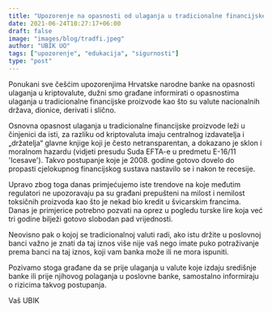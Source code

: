 ```yaml
---
title: "Upozorenje na opasnosti od ulaganja u tradicionalne financijske proizvode"
date: 2021-06-24T10:27:17+06:00
draft: false
image: "images/blog/tradfi.jpeg"
author: "UBIK UO"
tags: ["upozorenje", "edukacija", "sigurnosti"]
type: "post"
---
```


Ponukani sve češćim upozorenjima Hrvatske narodne banke na opasnosti ulaganja u kriptovalute, dužni smo građane informirati o opasnostima ulaganja u tradicionalne financijske proizvode kao što su valute nacionalnih država, dionice, derivati i slično.

Osnovna opasnost ulaganja u tradicionalne financijske proizvode leži u činjenici da isti, za razliku od kriptovaluta imaju centralnog izdavatelja i „držatelja“ glavne knjige koji je često netransparentan, a dokazano je sklon i moralnom hazardu (vidjeti presudu Suda EFTA-e u predmetu E-16/11 'Icesave'). Takvo postupanje koje je 2008. godine gotovo dovelo do propasti cjelokupnog financijskog sustava nastavilo se i nakon te recesije.

Upravo zbog toga danas primjećujemo iste trendove na koje međutim regulatori ne upozoravaju pa su građani prepušteni na milost i nemilost toksičnih proizvoda kao što je nekad bio kredit u švicarskim francima. Danas je primjerice potrebno pozvati na oprez u pogledu turske lire koja već tri godine bilježi gotovo slobodan pad vrijednosti.

Neovisno pak o kojoj se tradicionalnoj valuti radi, ako istu držite u poslovnoj banci važno je znati da taj iznos više nije vaš nego imate puko potraživanje prema banci na taj iznos, koji vam banka može ili ne mora ispuniti.

Pozivamo stoga građane da se prije ulaganja u valute koje izdaju središnje banke ili prije njihovog polaganja u poslovne banke, samostalno informiraju o rizicima takvog postupanja.

Vaš UBIK
